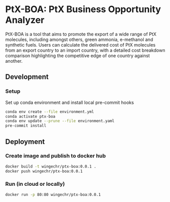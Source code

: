# PtX-BOA: PtX Business Opportunity Analyzer

PtX-BOA is a tool that aims to promote the export of a wide range of PtX molecules, including amongst others, green ammonia, e-methanol and synthetic fuels. Users can calculate the delivered cost of PtX molecules from an export country to an import country, with a detailed cost breakdown comparison highlighting the competitive edge of one country against another.

## Development

### Setup

Set up conda environment and install local pre-commit hooks

```bash
conda env create --file environment.yml
conda activate ptx-boa
conda env update --prune --file environment.yaml
pre-commit install
```

## Deployment

### Create image and publish to docker hub

```bash
docker build -t wingechr/ptx-boa:0.0.1 .
docker push wingechr/ptx-boa:0.0.1
```

### Run (in cloud or locally)

```bash
docker run -p 80:80 wingechr/ptx-boa:0.0.1
```
